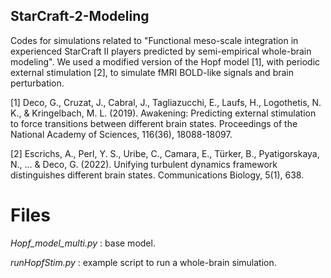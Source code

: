 ## StarCraft-2-Modeling

Codes for simulations related to "Functional meso-scale integration in experienced StarCraft II players predicted by semi-empirical whole-brain modeling".
We used a modified version of the Hopf model [1], with periodic external stimulation [2], to simulate fMRI BOLD-like signals and brain perturbation.
 
[1] Deco, G., Cruzat, J., Cabral, J., Tagliazucchi, E., Laufs, H., Logothetis, N. K., 
& Kringelbach, M. L. (2019). Awakening: Predicting external stimulation to force 
transitions between different brain states. Proceedings of the National Academy 
of Sciences, 116(36), 18088-18097.

[2] Escrichs, A., Perl, Y. S., Uribe, C., Camara, E., Türker, B., 
Pyatigorskaya, N., ... & Deco, G. (2022). Unifying turbulent dynamics 
framework distinguishes different brain states. Communications Biology,
 5(1), 638.

# Files

*Hopf_model_multi.py* : base model.

*runHopfStim.py* : example script to run a whole-brain simulation.

